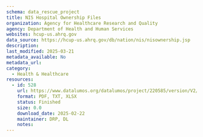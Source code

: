 ```yaml
---
schema: data_rescue_project 
title: NIS Hospital Ownership Files
organization: Agency for Healthcare Research and Quality
agency: Department of Health and Human Services
websites: hcup-us.ahrq.gov
data_source: https://hcup-us.ahrq.gov/db/nation/nis/nisownership.jsp
description: 
last_modified: 2025-03-21
metadata_available: No
metadata_url: 
category:
  - Health & Healthcare 
resources:
  - id: 528
    url: https://www.datalumos.org/datalumos/project/220585/version/V2/view
    format: PDF, TXT, XLSX
    status: Finished
    size: 0.0
    download_date: 2025-02-22
    maintainer: DRP, DL
    notes: 
---
```

